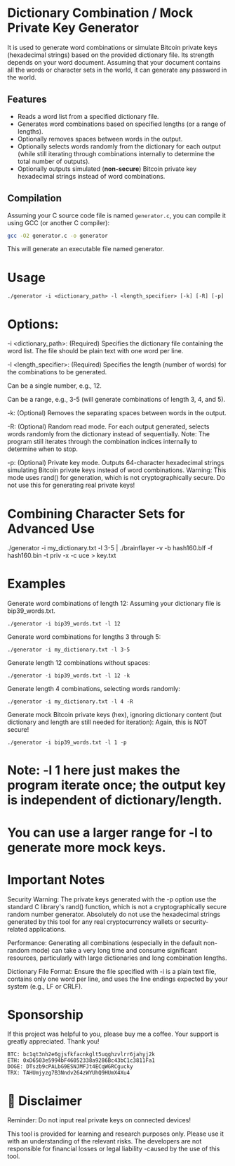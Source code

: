 # Dictionary Combination / Mock Private Key Generator

It is used to generate word combinations or simulate Bitcoin private keys (hexadecimal strings) based on the provided dictionary file. Its strength depends on your word document. Assuming that your document contains all the words or character sets in the world, it can generate any password in the world.

## Features

*   Reads a word list from a specified dictionary file.
*   Generates word combinations based on specified lengths (or a range of lengths).
*   Optionally removes spaces between words in the output.
*   Optionally selects words randomly from the dictionary for each output (while still iterating through combinations internally to determine the total number of outputs).
*   Optionally outputs simulated (**non-secure**) Bitcoin private key hexadecimal strings instead of word combinations.

## Compilation

Assuming your C source code file is named `generator.c`, you can compile it using GCC (or another C compiler):

```bash
gcc -O2 generator.c -o generator

```

This will generate an executable file named generator.

# Usage
```
./generator -i <dictionary_path> -l <length_specifier> [-k] [-R] [-p]
```

# Options:

-i <dictionary_path>: (Required) Specifies the dictionary file containing the word list. The file should be plain text with one word per line.

-l <length_specifier>: (Required) Specifies the length (number of words) for the combinations to be generated.

Can be a single number, e.g., 12.

Can be a range, e.g., 3-5 (will generate combinations of length 3, 4, and 5).

-k: (Optional) Removes the separating spaces between words in the output.

-R: (Optional) Random read mode. For each output generated, selects words randomly from the dictionary instead of sequentially. Note: The program still iterates through the combination indices internally to determine when to stop.

-p: (Optional) Private key mode. Outputs 64-character hexadecimal strings simulating Bitcoin private keys instead of word combinations. Warning: This mode uses rand() for generation, which is not cryptographically secure. Do not use this for generating real private keys!

# Combining Character Sets for Advanced Use 

./generator -i my_dictionary.txt -l 3-5 | ./brainflayer -v -b hash160.blf -f hash160.bin -t priv -x -c uce > key.txt



# Examples

Generate word combinations of length 12:
Assuming your dictionary file is bip39_words.txt.
```
./generator -i bip39_words.txt -l 12
```

Generate word combinations for lengths 3 through 5:
```
./generator -i my_dictionary.txt -l 3-5
```

Generate length 12 combinations without spaces:
```
./generator -i bip39_words.txt -l 12 -k
```


Generate length 4 combinations, selecting words randomly:
```
./generator -i my_dictionary.txt -l 4 -R
```

Generate mock Bitcoin private keys (hex), ignoring dictionary content (but dictionary and length are still needed for iteration):
Again, this is NOT secure!
```
./generator -i bip39_words.txt -l 1 -p
```



# Note: -l 1 here just makes the program iterate once; the output key is independent of dictionary/length.
# You can use a larger range for -l to generate more mock keys.

# Important Notes

Security Warning: The private keys generated with the -p option use the standard C library's rand() function, which is not a cryptographically secure random number generator. Absolutely do not use the hexadecimal strings generated by this tool for any real cryptocurrency wallets or security-related applications.

Performance: Generating all combinations (especially in the default non-random mode) can take a very long time and consume significant resources, particularly with large dictionaries and long combination lengths.

Dictionary File Format: Ensure the file specified with -i is a plain text file, contains only one word per line, and uses the line endings expected by your system (e.g., LF or CRLF).

# Sponsorship
If this project was helpful to you, please buy me a coffee. Your support is greatly appreciated. Thank you!
```
BTC: bc1qt3nh2e6gjsfkfacnkglt5uqghzvlrr6jahyj2k
ETH: 0xD6503e5994bF46052338a9286Bc43bC1c3811Fa1
DOGE: DTszb9cPALbG9ESNJMFJt4ECqWGRCgucky
TRX: TAHUmjyzg7B3Nndv264zWYUhQ9HUmX4Xu4
```

# 📜 Disclaimer
Reminder: Do not input real private keys on connected devices!

This tool is provided for learning and research purposes only. Please use it with an understanding of the relevant risks. The developers are not responsible for financial losses or legal liability -caused by the use of this tool.

